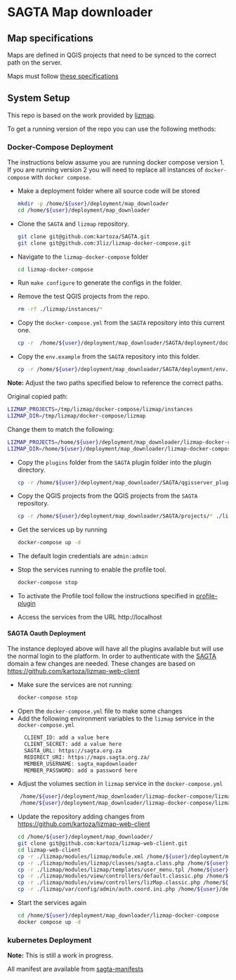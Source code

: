 # SAGTA Map downloader

## Map specifications

Maps are defined in QGIS projects that need to be synced to the correct path on the server. 

Maps must follow [these specifications](https://github.com/kartoza/SAGTA/wiki/SAGTA-Map-Downloader-Specifications)

## System Setup

This repo is based on the work provided by [lizmap](git@github.com:3liz/lizmap-docker-compose.git).

To get a running version of the repo you can use the following methods:

### Docker-Compose Deployment
The instructions below assume you are running docker compose version 1. If you are running
version 2 you will need to replace all instances of `docker-compose` with `docker compose`.

* Make a deployment folder where all source code will be stored

  ```bash
  mkdir -p /home/${user}/deployment/map_downloader
  cd /home/${user}/deployment/map_downloader
  ```

* Clone the `SAGTA` and `lizmap` repository.

    ```bash
    git clone git@github.com:kartoza/SAGTA.git
    git clone git@github.com:3liz/lizmap-docker-compose.git
    ```
* Navigate to the `lizmap-docker-compose` folder
  ```bash
  cd lizmap-docker-compose
  ```
* Run `make configure` to generate the configs in the folder.
* Remove the test QGIS projects from the repo.
    ```bash
    rm -rf ./lizmap/instances/*
    ```
* Copy the `docker-compose.yml` from the `SAGTA` repository into this current one.

  ```bash
  cp -r  /home/${user}/deployment/map_downloader/SAGTA/deployment/docker-compose.yml .
  ```
* Copy the `env.example` from the `SAGTA` repository into this folder.

  ```bash
  cp -r /home/${user}/deployment/map_downloader/SAGTA/deployment/env.example .env
  ```
**Note:** Adjust the two paths specified below to reference the correct paths.

Original copied path:
  ```bash
  LIZMAP_PROJECTS=/tmp/lizmap/docker-compose/lizmap/instances
  LIZMAP_DIR=/tmp/lizmap/docker-compose/lizmap 
  ```
Change them to match the following:
  ```bash
  LIZMAP_PROJECTS=/home/${user}/deployment/map_downloader/lizmap-docker-compose/lizmap/instances
  LIZMAP_DIR=/home/${user}/deployment/map_downloader/lizmap-docker-compose/lizmap 
  
  ```
* Copy the `plugins` folder from the `SAGTA` plugin folder into the plugin directory.
  ```bash
  cp -r /home/${user}/deployment/map_downloader/SAGTA/qgisserver_plugins/* ./lizmap/plugins/
  ```

* Copy the QGIS projects from the QGIS projects from the `SAGTA` repository. 
  ```bash
  cp -r /home/${user}/deployment/map_downloader/SAGTA/projects/* ./lizmap/instances/
  ```
* Get the services up by running 
  ```bash
  docker-compose up -d
  ```
* The default login credentials are `admin:admin`
* Stop the services running to enable the profile tool.
  ```bash
  docker-compose stop
  ```
* To activate the Profile tool follow the instructions specified in 
[profile-plugin](https://github.com/kartoza/SAGTA/tree/main/lizmap_plugins/profile_tool/README.md)
* Access the services from the URL http://localhost

#### SAGTA Oauth Deployment

The instance deployed above will have all the plugins available but will use the normal login
to the platform. In order to authenticate with the [SAGTA](https://sagta.org.za/) domain a few
changes are needed. These changes are based on https://github.com/kartoza/lizmap-web-client

* Make sure the services are not running: 
  ```bash
  docker-compose stop
  ```
* Open the `docker-compose.yml` file to make some changes
* Add the following environment variables to the `lizmap` service in the `docker-compose.yml`
  ```bash
    CLIENT_ID: add a value here 
    CLIENT_SECRET: add a value here
    SAGTA_URL: https://sagta.org.za
    REDIRECT_URI: https://maps.sagta.org.za/
    MEMBER_USERNAME: sagta_mapdownloader
    MEMBER_PASSWORD: add a password here
  ```
* Adjust the volumes section in `lizmap` service in the `docker-compose.yml`
```bash
    /home/${user}/deployment/map_downloader/lizmap-docker-compose/lizmap/modules/lizmap:/www/lizmap/modules/lizmap
    /home/${user}/deployment/map_downloader/lizmap-docker-compose/lizmap/modules/view/controllers:/www/lizmap/modules/view/controllers
```
* Update the repository adding changes from https://github.com/kartoza/lizmap-web-client
  ```bash
  cd /home/${user}/deployment/map_downloader/
  git clone git@github.com:kartoza/lizmap-web-client.git
  cd lizmap-web-client
  cp -r ./lizmap/modules/lizmap/module.xml /home/${user}/deployment/map_downloader/lizmap-docker-compose/lizmap/modules/lizmap/
  cp -r ./lizmap/modules/lizmap/classes/sagta.class.php /home/${user}/deployment/map_downloader/lizmap-docker-compose/lizmap/modules/lizmap/classes
  cp -r ./lizmap/modules/lizmap/templates/user_menu.tpl /home/${user}/deployment/map_downloader/lizmap-docker-compose/lizmap/modules/lizmap/templates/
  cp -r ./lizmap/modules/view/controllers/default.classic.php /home/${user}/deployment/map_downloader/lizmap-docker-compose/lizmap/modules/view/controllers/
  cp -r ./lizmap/modules/view/controllers/lizMap.classic.php /home/${user}/deployment/map_downloader/lizmap-docker-compose/lizmap/modules/view/controllers/
  cp -r ./lizmap/var/config/admin/auth.coord.ini.php /home/${user}/deployment/map_downloader/lizmap-docker-compose/lizmap/var/lizmap-config/admin/
  ```
* Start the services again
  ```bash
  cd /home/${user}/deployment/map_downloader/lizmap-docker-compose
  docker compose up -d
  
  ```

### kubernetes Deployment

**Note:** This is still a work in progress.

All manifest are available from [sagta-manifests](https://github.com/kartoza/devops/tree/master/rancher-2.x/manifests/projects/sagta)
